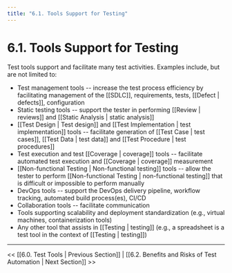 ```yaml
---
title: "6.1. Tools Support for Testing"
---
```


# 6.1. Tools Support for Testing

Test tools support and facilitate many test activities.  Examples include, but are not limited to:

* Test management tools -- increase the test process efficiency by facilitating management of the [[SDLC]], requirements, tests, [[Defect | defects]], configuration
* Static testing tools -- support the tester in performing [[Review | reviews]] and [[Static Analysis | static analysis]]
* [[Test Design | Test design]] and [[Test Implementation | test implementation]] tools -- facilitate generation of [[Test Case | test cases]], [[Test Data | test data]] and [[Test Procedure | test procedures]]
* Test execution and test [[Coverage | coverage]] tools -- facilitate automated test execution and [[Coverage | coverage]] measurement
* [[Non-functional Testing | Non-functional testing]] tools -- allow the tester to perform [[Non-functional Testing | non-functional testing]] that is difficult or impossible to perform manually
* DevOps tools -- support the DevOps delivery pipeline, workflow tracking, automated build process(es), CI/CD
* Collaboration tools -- facilitate communication
* Tools supporting scalability and deployment standardization (e.g., virtual machines, containerization tools)
* Any other tool that assists in [[Testing | testing]] (e.g., a spreadsheet is a test tool in the context of [[Testing | testing]])

---
<< [[6.0.  Test Tools | Previous Section]] | [[6.2.  Benefits and Risks of Test Automation | Next Section]] >>